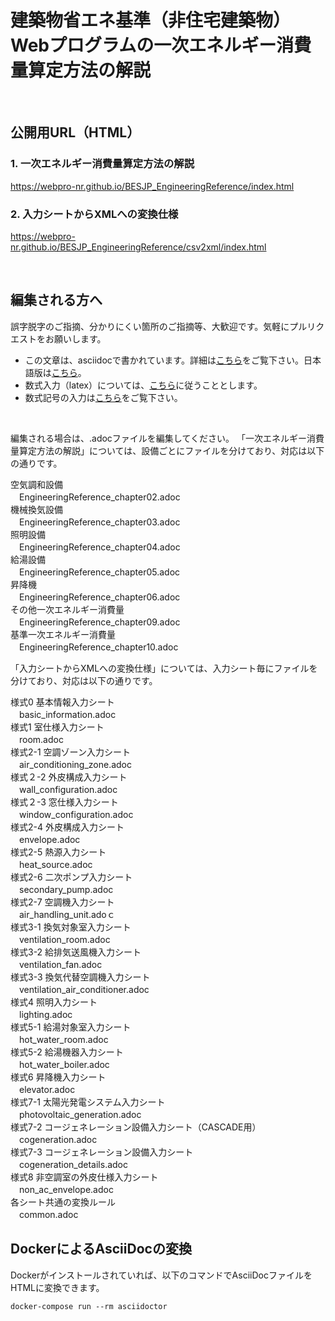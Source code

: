 # 建築物省エネ基準（非住宅建築物）<br>Webプログラムの一次エネルギー消費量算定方法の解説

<br>

## 公開用URL（HTML）

### 1. 一次エネルギー消費量算定方法の解説

https://webpro-nr.github.io/BESJP_EngineeringReference/index.html

### 2. 入力シートからXMLへの変換仕様

https://webpro-nr.github.io/BESJP_EngineeringReference/csv2xml/index.html

<br>

## 編集される方へ
誤字脱字のご指摘、分かりにくい箇所のご指摘等、大歓迎です。気軽にプルリクエストをお願いします。

* この文章は、asciidocで書かれています。詳細は[こちら][1]をご覧下さい。日本語版は[こちら][2]。
* 数式入力（latex）については、[こちら][3]に従うこととします。
* 数式記号の入力は[こちら][4]をご覧下さい。

<br>

編集される場合は、.adocファイルを編集してください。
「一次エネルギー消費量算定方法の解説」については、設備ごとにファイルを分けており、対応は以下の通りです。

空気調和設備 <br>
　EngineeringReference_chapter02.adoc <br>
機械換気設備 <br>
　EngineeringReference_chapter03.adoc <br>
照明設備 <br>
　EngineeringReference_chapter04.adoc <br>
給湯設備 <br>
　EngineeringReference_chapter05.adoc <br>
昇降機 <br>
　EngineeringReference_chapter06.adoc <br>
その他一次エネルギー消費量 <br>
　EngineeringReference_chapter09.adoc <br>
基準一次エネルギー消費量 <br>
　EngineeringReference_chapter10.adoc <br>

「入力シートからXMLへの変換仕様」については、入力シート毎にファイルを分けており、対応は以下の通りです。

様式0 基本情報入力シート <br>
　basic_information.adoc <br>
様式1 室仕様入力シート <br>
　room.adoc <br>
様式2-1 空調ゾーン入力シート <br>
　air_conditioning_zone.adoc <br>
様式２-2 外皮構成入力シート <br>
　wall_configuration.adoc <br>
様式２-3 窓仕様入力シート <br>
　window_configuration.adoc <br>
様式2-4 外皮構成入力シート <br>
　envelope.adoc <br>
様式2-5 熱源入力シート <br>
　heat_source.adoc <br>
様式2-6 二次ポンプ入力シート <br>
　secondary_pump.adoc <br>
様式2-7 空調機入力シート <br>
　air_handling_unit.adoｃ <br>
様式3-1 換気対象室入力シート <br>
　ventilation_room.adoc <br>
様式3-2 給排気送風機入力シート <br>
　ventilation_fan.adoc <br>
様式3-3 換気代替空調機入力シート <br>
　ventilation_air_conditioner.adoc <br>
様式4 照明入力シート <br>
　lighting.adoc <br>
様式5-1 給湯対象室入力シート <br>
　hot_water_room.adoc <br>
様式5-2 給湯機器入力シート <br>
　hot_water_boiler.adoc <br>
様式6 昇降機入力シート <br>
　elevator.adoc <br>
様式7-1 太陽光発電システム入力シート <br>
　photovoltaic_generation.adoc <br>
様式7-2 コージェネレーション設備入力シート（CASCADE用） <br>
　cogeneration.adoc <br>
様式7-3 コージェネレーション設備入力シート <br>
　cogeneration_details.adoc <br>
様式8 非空調室の外皮仕様入力シート <br>
　non_ac_envelope.adoc <br>
各シート共通の変換ルール <br>
　common.adoc <br>

[1]:https://asciidoctor.org/docs/user-manual/
[2]:https://takumon.github.io/asciidoc-syntax-quick-reference-japanese-translation/
[3]:http://www.latex-cmd.com/
[4]:https://oeis.org/wiki/List_of_LaTeX_mathematical_symbols

## DockerによるAsciiDocの変換
Dockerがインストールされていれば、以下のコマンドでAsciiDocファイルをHTMLに変換できます。

```
docker-compose run --rm asciidoctor
```
